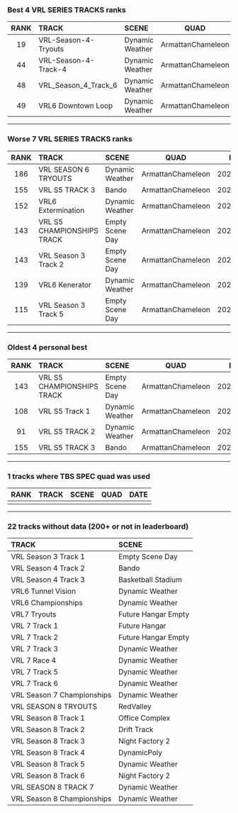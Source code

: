 ### Best 4 VRL SERIES TRACKS ranks
|RANK|TRACK|SCENE|QUAD|DATE|
|:---:|:---|:---|:---:|:---:|
|19|VRL-Season-4-Tryouts|Dynamic Weather|ArmattanChameleon|2020/05/28|
|44|VRL-Season-4-Track-4|Dynamic Weather|ArmattanChameleon|2020/05/28|
|48|VRL_Season_4_Track_6|Dynamic Weather|ArmattanChameleon|2020/05/28|
|49|VRL6 Downtown Loop|Dynamic Weather|ArmattanChameleon|2020/05/28|
---
### Worse 7 VRL SERIES TRACKS ranks
|RANK|TRACK|SCENE|QUAD|DATE|
|:---:|:---|:---|:---:|:---:|
|186|VRL SEASON 6 TRYOUTS|Dynamic Weather|ArmattanChameleon|2020/05/27|
|155|VRL S5 TRACK 3|Bando|ArmattanChameleon|2020/05/27|
|152|VRL6 Extermination|Dynamic Weather|ArmattanChameleon|2020/05/28|
|143|VRL S5 CHAMPIONSHIPS TRACK|Empty Scene Day|ArmattanChameleon|2020/05/27|
|143|VRL Season 3 Track 2|Empty Scene Day|ArmattanChameleon|2020/05/27|
|139|VRL6 Kenerator|Dynamic Weather|ArmattanChameleon|2020/05/28|
|115|VRL Season 3 Track 5|Empty Scene Day|ArmattanChameleon|2020/05/27|
---
### Oldest 4 personal best
|RANK|TRACK|SCENE|QUAD|DATE|
|:---:|:---|:---|:---:|:---:|
|143|VRL S5 CHAMPIONSHIPS TRACK|Empty Scene Day|ArmattanChameleon|2020/05/27|
|108|VRL S5 Track 1|Dynamic Weather|ArmattanChameleon|2020/05/27|
|91|VRL S5 TRACK 2|Dynamic Weather|ArmattanChameleon|2020/05/27|
|155|VRL S5 TRACK 3|Bando|ArmattanChameleon|2020/05/27|
---
### 1 tracks where TBS SPEC quad was used
|RANK|TRACK|SCENE|QUAD|DATE|
|:---:|:---|:---|:---:|:---:|
||||||
---
### 22 tracks without data (200+ or not in leaderboard)
|TRACK|SCENE|
|:---|:---|
|VRL Season 3 Track 1|Empty Scene Day|
|VRL Season 4 Track 2|Bando|
|VRL Season 4 Track 3|Basketball Stadium|
|VRL6 Tunnel Vision|Dynamic Weather|
|VRL6 Championships|Dynamic Weather|
|VRL7 Tryouts|Future Hangar Empty|
|VRL 7 Track 1|Future Hangar|
|VRL 7 Track 2|Future Hangar Empty|
|VRL 7 Track 3|Dynamic Weather|
|VRL 7 Race 4|Dynamic Weather|
|VRL 7 Track 5|Dynamic Weather|
|VRL 7 Track 6|Dynamic Weather|
|VRL Season 7 Championships|Dynamic Weather|
|VRL SEASON 8 TRYOUTS|RedValley|
|VRL Season 8 Track 1|Office Complex|
|VRL Season 8 Track 2|Drift Track|
|VRL Season 8 Track 3|Night Factory 2|
|VRL Season 8 Track 4|DynamicPoly|
|VRL Season 8 Track 5|Dynamic Weather|
|VRL Season 8 Track 6|Night Factory 2|
|VRL SEASON 8 TRACK 7|Dynamic Weather|
|VRL Season 8 Championships|Dynamic Weather|
